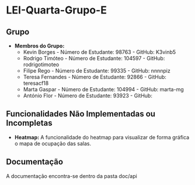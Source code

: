 # LEI-Quarta-Grupo-E

## Grupo

- **Membros do Grupo:**
    - Kevin Borges - Número de Estudante: 98763 - GitHub: K3vinb5
    - Rodrigo Timóteo - Número de Estudante: 104597 - GitHub: rodrigotimoteo
    - Filipe Rego - Número de Estudante: 99335 - GitHub: nnnnpiz
    - Teresa Fernandes - Número de Estudante: 92866 - GitHub: teresacf18
    - Marta Gaspar - Número de Estudante: 104994 - GitHub: marta-mg
    - António Flor - Número de Estudante: 93923 - GitHub: 

## Funcionalidades Não Implementadas ou Incompletas

- **Heatmap:** A funcionalidade do heatmap para visualizar de forma gráfica o mapa de ocupação
das salas.

## Documentação

A documentação encontra-se dentro da pasta doc/api